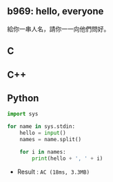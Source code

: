## b969: hello, everyone
給你一串人名，請你一一向他們問好。

## C

## C++

## Python
```python
import sys

for name in sys.stdin:
    hello = input()
    names = name.split()

    for i in names:
        print(hello + ', ' + i)
```
 * Result : `AC (18ms, 3.3MB)`
